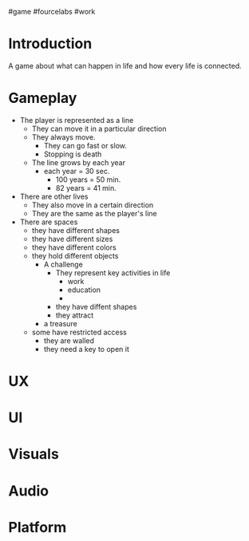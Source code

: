 #game #fourcelabs #work 

Introduction
==
A game about what can happen in life and how every life is connected.

Gameplay
==
- The player is represented as a line
	- They can move it in a particular direction
	- They always move.
		- They can go fast or slow.
		- Stopping is death
	- The line grows by each year
		- each year = 30 sec. 
			- 100 years = 50 min.
			- 82 years = 41 min.
- There are other lives
	- They also move in a certain direction
	- They are the same as the player's line
- There are spaces
	- they have different shapes
	- they have different sizes
	- they have different colors
	- they hold different objects
		- A challenge
			- They represent key activities in life
				- work
				- education
				- 
			- they have diffent shapes
			- they attract 
		- a treasure
	- some have restricted access
		- they are walled
		- they need a key to open it
	

UX
==

UI
==

Visuals
==

Audio
==

Platform
==


